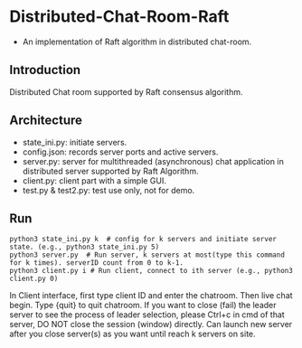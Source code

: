 # Distributed-Chat-Room-Raft

* An implementation of Raft algorithm in distributed chat-room.

## Introduction

Distributed Chat room supported by Raft consensus algorithm.

## Architecture

* state_ini.py: initiate servers.
* config.json: records server ports and active servers.
* server.py: server for multithreaded (asynchronous) chat application in distributed server supported by Raft Algorithm.
* client.py: client part with a simple GUI.
* test.py & test2.py: test use only, not for demo.

## Run
    python3 state_ini.py k  # config for k servers and initiate server state. (e.g., python3 state_ini.py 5)
    python3 server.py  # Run server, k servers at most(type this command for k times). serverID count from 0 to k-1.
    python3 client.py i # Run client, connect to ith server (e.g., python3 client.py 0)
In Client interface, first type client ID and enter the chatroom. Then live chat begin. Type {quit} to quit chatroom.
If you want to close (fail) the leader server to see the process of leader selection, please Ctrl+c in cmd of that server, DO NOT close the session (window) directly.
Can launch new server after you close server(s) as you want until reach k servers on site.


